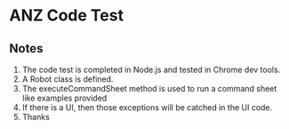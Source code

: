 # ANZ Code Test

## Notes

1. The code test is completed in Node.js and tested in Chrome dev tools.
2. A Robot class is defined.
3. The executeCommandSheet method is used to run a command sheet like examples provided
4. If there is a UI, then those exceptions will be catched in the UI code.
5. Thanks
